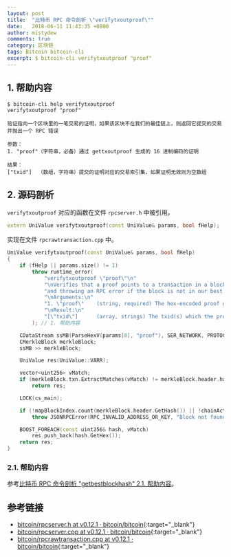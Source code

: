 ```yaml
---
layout: post
title:  "比特币 RPC 命令剖析 \"verifytxoutproof\""
date:   2018-06-11 11:43:35 +0800
author: mistydew
comments: true
category: 区块链
tags: Bitcoin bitcoin-cli
excerpt: $ bitcoin-cli verifytxoutproof "proof"
---
```

## 1. 帮助内容

```shell
$ bitcoin-cli help verifytxoutproof
verifytxoutproof "proof"

验证指向一个区块里的一笔交易的证明，如果该区块不在我们的最佳链上，则返回它提交的交易并抛出一个 RPC 错误

参数：
1. "proof"（字符串，必备）通过 gettxoutproof 生成的 16 进制编码的证明

结果：
["txid"]  （数组，字符串）提交的证明对应的交易索引集，如果证明无效则为空数组
```

## 2. 源码剖析

`verifytxoutproof` 对应的函数在文件 `rpcserver.h` 中被引用。

```cpp
extern UniValue verifytxoutproof(const UniValue& params, bool fHelp);
```

实现在文件 `rpcrawtransaction.cpp` 中。

```cpp
UniValue verifytxoutproof(const UniValue& params, bool fHelp)
{
    if (fHelp || params.size() != 1)
        throw runtime_error(
            "verifytxoutproof \"proof\"\n"
            "\nVerifies that a proof points to a transaction in a block, returning the transaction it commits to\n"
            "and throwing an RPC error if the block is not in our best chain\n"
            "\nArguments:\n"
            "1. \"proof\"    (string, required) The hex-encoded proof generated by gettxoutproof\n"
            "\nResult:\n"
            "[\"txid\"]      (array, strings) The txid(s) which the proof commits to, or empty array if the proof is invalid\n"
        ); // 1. 帮助内容

    CDataStream ssMB(ParseHexV(params[0], "proof"), SER_NETWORK, PROTOCOL_VERSION); // 2. 获取证明对应的交易索引集
    CMerkleBlock merkleBlock;
    ssMB >> merkleBlock;

    UniValue res(UniValue::VARR);

    vector<uint256> vMatch;
    if (merkleBlock.txn.ExtractMatches(vMatch) != merkleBlock.header.hashMerkleRoot)
        return res;

    LOCK(cs_main);

    if (!mapBlockIndex.count(merkleBlock.header.GetHash()) || !chainActive.Contains(mapBlockIndex[merkleBlock.header.GetHash()]))
        throw JSONRPCError(RPC_INVALID_ADDRESS_OR_KEY, "Block not found in chain");

    BOOST_FOREACH(const uint256& hash, vMatch)
        res.push_back(hash.GetHex());
    return res;
}
```

### 2.1. 帮助内容

参考[比特币 RPC 命令剖析 "getbestblockhash" 2.1. 帮助内容](/blog/2018/05/bitcoin-rpc-command-getbestblockhash.html#21-帮助内容)。

## 参考链接

* [bitcoin/rpcserver.h at v0.12.1 · bitcoin/bitcoin](https://github.com/bitcoin/bitcoin/blob/v0.12.1/src/rpcserver.h){:target="_blank"}
* [bitcoin/rpcserver.cpp at v0.12.1 · bitcoin/bitcoin](https://github.com/bitcoin/bitcoin/blob/v0.12.1/src/rpcserver.cpp){:target="_blank"}
* [bitcoin/rpcrawtransaction.cpp at v0.12.1 · bitcoin/bitcoin](https://github.com/bitcoin/bitcoin/blob/v0.12.1/src/rpcrawtransaction.cpp){:target="_blank"}

